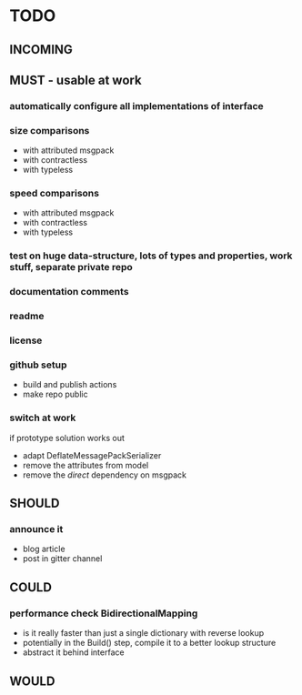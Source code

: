 # TODO

## INCOMING




## MUST - usable at work
### automatically configure all implementations of interface

### size comparisons
- with attributed msgpack
- with contractless
- with typeless

### speed comparisons
- with attributed msgpack
- with contractless
- with typeless

### test on huge data-structure, lots of types and properties, work stuff, separate private repo

### documentation comments

### readme

### license

### github setup
- build and publish actions
- make repo public

### switch at work
if prototype solution works out
- adapt DeflateMessagePackSerializer
- remove the attributes from model
- remove the *direct* dependency on msgpack


## SHOULD
### announce it
- blog article
- post in gitter channel


## COULD

### performance check BidirectionalMapping
- is it really faster than just a single dictionary with reverse lookup
- potentially in the Build() step, compile it to a better lookup structure
- abstract it behind interface

## WOULD

